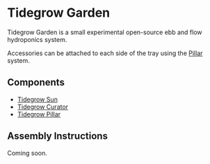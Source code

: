 # Tidegrow Garden

Tidegrow Garden is a small experimental open-source ebb and flow hydroponics system.

Accessories can be attached to each side of the tray using the [Pillar](https://github.com/tidegrow/pillar) system.

## Components

* [Tidegrow Sun](https://github.com/tidegrow/sun/)
* [Tidegrow Curator](https://github.com/tidegrow/curator/)
* [Tidegrow Pillar](https://github.com/tidegrow/pillar/)

## Assembly Instructions

Coming soon.
